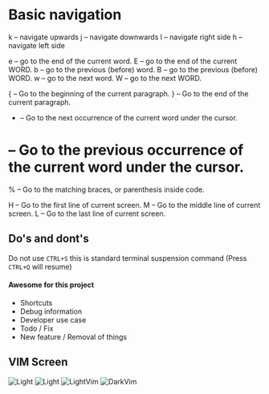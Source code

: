 # Basic navigation

k – navigate upwards
j – navigate downwards
l – navigate right side
h – navigate left side

e – go to the end of the current word.
E – go to the end of the current WORD.
b – go to the previous (before) word.
B – go to the previous (before) WORD.
w – go to the next word.
W – go to the next WORD.

{ – Go to the beginning of the current paragraph.
} – Go to the end of the current paragraph.

* – Go to the next occurrence of the current word under the cursor.
# – Go to the previous occurrence of the current word under the cursor.
% – Go to the matching braces, or parenthesis inside code.

H – Go to the first line of current screen.
M – Go to the middle line of current screen.
L – Go to the last line of current screen.

## Do's and dont's

Do not use `CTRL+S` this is standard terminal suspension
command (Press `CTRL+Q` will resume)

#### Awesome for this project

- Shortcuts
- Debug information
- Developer use case
- Todo / Fix
- New feature / Removal of things

## VIM Screen
![Light](Images/light.png?raw=true "light")
![Light](Images/light.png?raw=true "light")
![LightVim](Images/light-vim.png?raw=true "Light VIM")
![DarkVim](Images/dark-vim.png?raw=true "Dark VIM")


